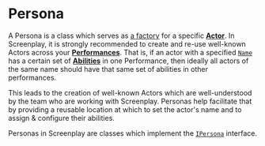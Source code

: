 # Persona

A Persona is a class which serves as [a factory] for a specific **[Actor]**.
In Screenplay, it is strongly recommended to create and re-use well-known Actors across your **[Performances]**.
That is, if an actor with a specified [`Name`] has a certain set of **[Abilities]** in one Performance, then ideally all actors of the same name should have that same set of abilities in other performances.

This leads to the creation of well-known Actors which are well-understood by the team who are working with Screenplay.
Personas help facilitate that by providing a reusable location at which to set the actor's name and to assign & configure their abilities.

Personas in Screenplay are classes which implement the [`IPersona`] interface.

[a factory]: https://en.wikipedia.org/wiki/Factory_method_pattern
[Actor]: Actor.md
[Performances]: Performance.md
[`Name`]: xref:CSF.Screenplay.IHasName.Name
[Abilities]: Ability.md
[`IPersona`]: xref:CSF.Screenplay.IPersona
